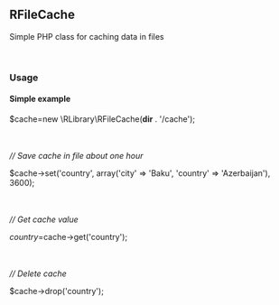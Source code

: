 <h2>RFileCache</h2>
<p>Simple PHP class for caching data in files</p>

<br/>

<h3>Usage</h3>

<p>
<h4>Simple example</h4>

$cache=new \RLibrary\RFileCache(__dir__ . '/cache');

<br/>
<br/>
<i>// Save cache in file about one hour</i>
<br/>

$cache->set('country', array('city' => 'Baku', 'country' => 'Azerbaijan'), 3600);

<br/>
<br/>
<i>// Get cache value</i>
<br/>

$country=$cache->get('country');

<br/>
<br/>
<i>// Delete cache</i>
<br/>

$cache->drop('country');

<br/>
</p>